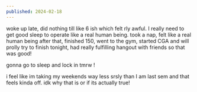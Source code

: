 ```yaml
---
published: 2024-02-18
---
```

woke up late, did nothing till like 6 ish which felt rly awful. I really need to get good sleep to operate like a real human being. took a nap, felt like a real human being after that, finished 150, went to the gym, started CGA and will prolly try to finish tonight, had really fulfilling hangout with friends so that was good!

gonna go to sleep and lock in tmrw !

i feel like im taking my weekends way less srsly than I am last sem and that feels kinda off. idk why that is or if its actually true!